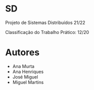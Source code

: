# SD

Projeto de Sistemas Distribuídos 21/22

Classificação do Trabalho Prático: 12/20

# Autores

- Ana Murta
- Ana Henriques
- José Miguel
- Miguel Martins
